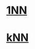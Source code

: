 # <a href="https://github.com/davilexx/ml1/tree/master/1NN">1NN</a>

# <a href="https://github.com/davilexx/ml1/tree/master/kNN">kNN</a>

